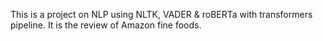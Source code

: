 This is a project on NLP using NLTK, VADER & roBERTa with transformers pipeline. It is the review of Amazon fine foods.
